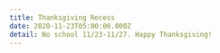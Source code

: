 ```yaml
---
title: Thanksgiving Recess
date: 2020-11-23T05:00:00.000Z
detail: No school 11/23-11/27. Happy Thanksgiving!
---
```

